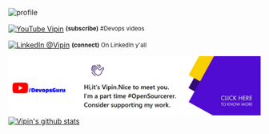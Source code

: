 ![profile](https://komarev.com/ghpvc/?username=vipin-k&color=green)
<div align="left">
       <p><a href="https://www.youtube.com/Devopsguru"><img alt="YouTube Vipin" align="center" src="https://img.shields.io/badge/YOUTUBE-gray.svg?colorA=6A788D&colorB=6A788D&style=for-the-badge" /></a>&nbsp;<small><strong>(subscribe)</strong> #Devops videos</small></p>
       <p><a href="https://www.linkedin.com/in/vipinkumar-gupta/"><img alt="LinkedIn @Vipin" align="center" src="https://img.shields.io/badge/LINKEDIN-gray.svg?colorA=6A788D&colorB=6A788D&style=for-the-badge" /></a>&nbsp;<small><strong>(connect)</strong> On LinkedIn y'all</small></p>
</div>

![Devops](https://raw.githubusercontent.com/vipin-k/profile/main/profile.gif)
[![Vipin's github stats](https://github-readme-stats.vercel.app/api?username=vipin-k&show_icons=true&theme=radical)](https://github.com/anuraghazra/github-readme-stats)

